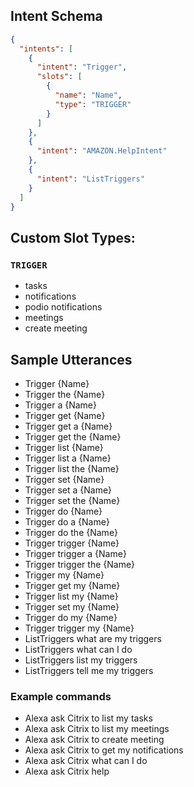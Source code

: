 ## Intent Schema

```json
{
  "intents": [
    {
      "intent": "Trigger",
      "slots": [
        {
          "name": "Name",
          "type": "TRIGGER"
        }
      ]
    },
    {
      "intent": "AMAZON.HelpIntent"
    },
    {
      "intent": "ListTriggers"
    }
  ]
}
```

## Custom Slot Types:

### `TRIGGER`

* tasks
* notifications
* podio notifications
* meetings
* create meeting

## Sample Utterances

* Trigger {Name}
* Trigger the {Name}
* Trigger a {Name}
* Trigger get {Name}
* Trigger get a {Name}
* Trigger get the {Name}
* Trigger list {Name}
* Trigger list a {Name}
* Trigger list the {Name}
* Trigger set {Name}
* Trigger set a {Name}
* Trigger set the {Name}
* Trigger do {Name}
* Trigger do a {Name}
* Trigger do the {Name}
* Trigger trigger {Name}
* Trigger trigger a {Name}
* Trigger trigger the {Name}
* Trigger my {Name}
* Trigger get my {Name}
* Trigger list my {Name}
* Trigger set my {Name}
* Trigger do my {Name}
* Trigger trigger my {Name}
* ListTriggers what are my triggers
* ListTriggers what can I do
* ListTriggers list my triggers
* ListTriggers tell me my triggers

### Example commands

* Alexa ask Citrix to list my tasks
* Alexa ask Citrix to list my meetings
* Alexa ask Citrix to create meeting
* Alexa ask Citrix to get my notifications
* Alexa ask Citrix what can I do
* Alexa ask Citrix help
